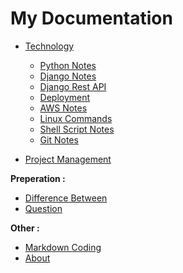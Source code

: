 # My Documentation

- [Technology](Technology/base.md)  
  - [Python Notes](Technology/Python/base.md)  
  - [Django Notes](Technology/Django/base.md)  
  - [Django Rest API](Technology/Django/Api/base.md)  
  - [Deployment](Technology/Deployment/base.md)
  - [AWS Notes](Technology/AWS/base.md)  
  - [Linux Commands](Technology/Linux/base.md)  
  - [Shell Script Notes](Technology/Shell/base.md)  
  - [Git Notes](Technology/Git/base.md)  
  

- [Project Management](Management/base.md)  

**Preperation :**
- [Difference Between](Technology/differences.md)  
- [Question](Interview/Question/base.md)  

**Other :**
- [Markdown Coding](md_coding.md)  
- [About](Personal/base.md)  
